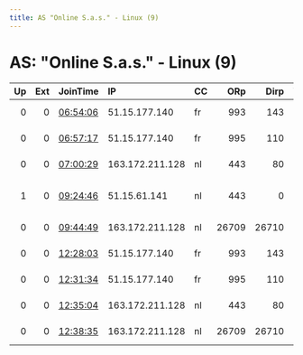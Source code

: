 ```yaml
---
title: AS "Online S.a.s." - Linux (9)
---
```


# AS: "Online S.a.s." - Linux (9)

|   Up |   Ext | JoinTime                                                                                            | IP              | CC   |   ORp |   Dirp | Version   | Contact                         | Nickname   |   eFamMembers |
|-----:|------:|:----------------------------------------------------------------------------------------------------|:----------------|:-----|------:|-------:|:----------|:--------------------------------|:-----------|--------------:|
|    0 |     0 | [06:54:06](https://metrics.torproject.org/rs.html#details/163C38CB9FD4D345C151DA3A97486D4C961E310B) | 51.15.177.140   | fr   |   993 |    143 | 0.4.4.6   | email:cAsper caSperlefaN        | Casper10   |             1 |
|    0 |     0 | [06:57:17](https://metrics.torproject.org/rs.html#details/596726B132ECA9E857E762D97DB8BB2A2F5A2470) | 51.15.177.140   | fr   |   995 |    110 | 0.4.4.6   | email:cAsper caSperlefaN        | Casper11   |             1 |
|    0 |     0 | [07:00:29](https://metrics.torproject.org/rs.html#details/9F0EE668F2306A2478323ABCF67B31C1CC4588F0) | 163.172.211.128 | nl   |   443 |     80 | 0.4.3.7   | email:cAsper caSperlefaN        | Casper12   |             1 |
|    1 |     0 | [09:24:46](https://metrics.torproject.org/rs.html#details/D5E168A8341804D4E014834DCA999884D1D60C3C) | 51.15.61.141    | nl   |   443 |      0 | 0.4.2.7   | 0xDEAD &lt;x AT y z&gt; BTC: 3F | tOr        |             1 |
|    0 |     0 | [09:44:49](https://metrics.torproject.org/rs.html#details/F356503CE4C899F40F07D5EE1B7EB84D1B10259D) | 163.172.211.128 | nl   | 26709 |  26710 | 0.4.3.7   | email:cAsper caSperlefaN        | Casper13   |             1 |
|    0 |     0 | [12:28:03](https://metrics.torproject.org/rs.html#details/A1F676E0E78040E5538BD474E9B403AECBC5E332) | 51.15.177.140   | fr   |   993 |    143 | 0.4.4.6   | email:cAsper caSperlefaN        | Casper10   |             1 |
|    0 |     0 | [12:31:34](https://metrics.torproject.org/rs.html#details/ED85B4E1AB8833BB03A09D67058BF655141A2D60) | 51.15.177.140   | fr   |   995 |    110 | 0.4.4.6   | email:cAsper caSperlefaN        | Casper11   |             1 |
|    0 |     0 | [12:35:04](https://metrics.torproject.org/rs.html#details/01A73671F2E4D2971379AB4F56EA0FF96C1927B2) | 163.172.211.128 | nl   |   443 |     80 | 0.4.3.7   | email:cAsper caSperlefaN        | Casper12   |             1 |
|    0 |     0 | [12:38:35](https://metrics.torproject.org/rs.html#details/E2276E3549DFDA8360042B15C0FDDF9C592A8205) | 163.172.211.128 | nl   | 26709 |  26710 | 0.4.3.7   | email:cAsper caSperlefaN        | Casper13   |             1 |

